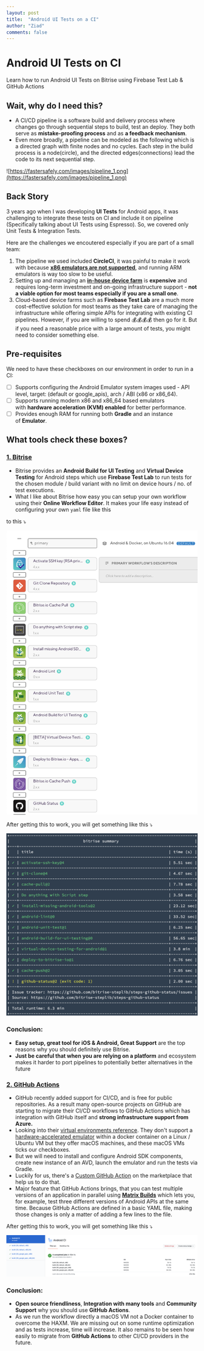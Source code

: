 ```yaml
---
layout: post
title:  "Android UI Tests on a CI"
author: "Ziad"
comments: false
---
```

# Android UI Tests on CI

Learn how to run Android UI Tests on Bitrise using Firebase Test Lab & GitHub Actions

## Wait, why do I need this?

- A CI/CD pipeline is a software build and delivery process where changes go through sequential steps to build, test an deploy. They both serve as **mistake-proofing process** and as **a feedback mechanism**.
- Even more broadly, a pipeline can be modeled as the following which is a directed graph with finite nodes and no cycles. Each step in the build process is a node(circle), and the directed edges(connections) lead the code to its next sequential step.

![https://fastersafely.com/images/pipeline_1.png](https://fastersafely.com/images/pipeline_1.png)

## Back Story

3 years ago when I was developing **UI Tests** for Android apps, it was challenging to integrate these tests on CI and include it on pipeline (Specifically talking about UI Tests using Espresso). So, we covered only Unit Tests & Integration Tests.

Here are the challenges we encoutered especially if you are part of a small team:

1. The pipeline we used included **CircleCI**, it was painful to make it work with because **[x86 emulators are not supported](https://www.reddit.com/r/androiddev/comments/7hsar5/has_anyone_been_able_to_run_espresso_tests_in/)**, and running ARM emulators is way too slow to be useful.
2. Setting up and managing an **[in-house device farm](https://bughuntersam.com/setting-up-a-homemade-charging-station/)** is **expensive** and requires long-term investment and on-going infrastructure support - **not a viable option for most teams especially if you are a small one**.
3. Cloud-based device farms such as **Firebase Test Lab** are a much more cost-effective solution for most teams as they take care of managing the infrastructure while offering simple APIs for integrating with existing CI pipelines. However, if you are willing to spend 💰💰💰💰 then go for it. But if you need a reasonable price with a large amount of tests, you might need to consider something else.

## Pre-requisites

We need to have these checkboxes on our environment in order to run in a CI:

- [ ]  Supports configuring the Android Emulator system images used - API level, target: (default or google_apis), arch / ABI (x86 or x86_64).
- [ ]  Supports running modern x86 and x86_64 based emulators with **hardware acceleration (KVM) enabled** for better performance.
- [ ]  Provides enough RAM for running both **Gradle** and an instance of **Emulator**.

## What tools check these boxes?

### [1. Bitrise](https://www.bitrise.io/)

- Bitrise provides an **Android Build for UI Testing** and **Virtual Device Testing** for Android steps which use **Firebase Test Lab** to run tests for the chosen module / build variant with no limit on device hours / no. of test executions.
- What I like about Bitrise how easy you can setup your own workflow using their **Online Workflow Editor**. It makes your life easy instead of configuring your own `yaml` file like this

<script src="https://gist.github.com/ziadtawfeek/fd775a57e799a01917688776be25cbb3.js"></script>

to this ⤵️

![/assets/bitrise-workflow.png](/assets/bitrise-workflow.png)

After getting this to work, you will get something like this ⤵️

![/assets/bitrise-summary.png](/assets/bitrise-summary.png)

### Conclusion:

- **Easy setup,  great tool for iOS & Android, Great Support**  are the top reasons why you should definitely use Bitrise.
- **Just be careful that when you are relying on a platform** and ecosystem makes it harder to port pipelines to potentially better alternatives in the future

### [2. GitHub Actions](https://github.com/features/actions)

- GitHub recently added support for CI/CD, and is free for public repositories. As a result many open-source projects on GitHub are starting to migrate their CI/CD workflows to GitHub Actions which has integration with GitHub itself and **strong infrastructure support from Azure.**
- Looking into their [virtual environments reference](https://docs.github.com/en/actions/reference/software-installed-on-github-hosted-runners#android). They don't support a [hardware-accelerated emulator](https://github.com/actions/virtual-environments/issues/836#issuecomment-624574235) within a docker container on a Linux / Ubuntu VM but they offer macOS machines, and these macOS VMs ticks our checkboxes.
- But we will need to install and configure Android SDK components, create new instance of an AVD, launch the emulator and run the tests via Gradle.
- Luckily for us, there's a [Custom GitHub Action](https://github.com/marketplace/actions/android-emulator-runner) on the marketplace that help us to do that.
- Major feature that GitHub Actions brings, that you can test multiple versions of an application in parallel using **[Matrix Builds](https://docs.github.com/en/actions/reference/workflow-syntax-for-github-actions)** which lets you, for example, test three different versions of Android APIs at the same time. Because GitHub Actions are defined in a basic YAML file, making those changes is only a matter of adding a few lines to the file.

After getting this to work, you will get something like this ⤵️

![/assets/github-actions.png](/assets/github-actions.png)

### Conclusion:

- **Open source friendliness**, **Integration with many tools** and **Community Support** why you should use **GitHub Actions**.
- As we run the workflow directly a macOS VM not a Docker container to overcome the HAXM. We are missing out on some runtime optimization and as tests increase, time will increase. It also remains to be seen how easily to migrate from **GitHub Actions** to other CI/CD providers in the future.
